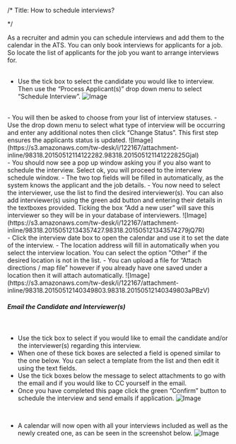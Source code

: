 /*
Title: How to schedule interviews?

*/

  
​As a recruiter and admin you can schedule interviews and add them to the calendar in the ATS. You can only book interviews for applicants for a job. So locate the list of applicants for the job you want to arrange interviews for.  
<br>
- Use the tick box to select the candidate you would like to interview. Then use the “Process Applicant(s)” drop down menu to select “Schedule Interview”.
![Image](https://s3.amazonaws.com/tw-desk/i/122167/attachment-inline/98318.20150512113848651.98318.20150512113848651EpCVR)  
<br>
- You will then be asked to choose from your list of interview statuses.
- Use the drop down menu to select what type of interview will be occurring and enter any additional notes then click “Change Status”. This first step ensures the applicants status is updated.
![Image](https://s3.amazonaws.com/tw-desk/i/122167/attachment-inline/98318.20150512114122282.98318.201505121141222825Gjal)  
<br>
- You should now see a pop up window asking you if you also want to schedule the interview. Select ok, you will proceed to the interview schedule window.
- The two top fields will be filled in automatically, as the system knows the applicant and the job details.
- You now need to select the interviewer, use the list to find the desired interviewer(s). You can also add interviewer(s) using the green add button and entering their details in the textboxes provided. Ticking the box “Add a new user” will save this interviewer so they will be in your database of interviewers.
![Image](https://s3.amazonaws.com/tw-desk/i/122167/attachment-inline/98318.20150512134357427.98318.201505121343574279jQ7R)  
<br>
- Click the interview date box to open the calendar and use it to set the date of the interview.
- The location address will fill in automatically when you select the interview location. You can select the option "Other" if the desired location is not in the list.
- You can upload a file for “Attach directions / map file” however if you already have one saved under a location then it will attach automatically.
![Image](https://s3.amazonaws.com/tw-desk/i/122167/attachment-inline/98318.20150512140349803.98318.20150512140349803aPBzV)  
<br>

##### Email the Candidate and Interviewer(s)
<br>
  
- Use the tick box to select if you would like to email the candidate and/or the interviewer(s) regarding this interview.
- When one of these tick boxes are selected a field is opened similar to the one below. You can select a template from the list and then edit it using the text fields.
- Use the tick boxes below the message to select attachments to go with the email and if you would like to CC yourself in the email.
- Once you have completed this page click the green “Confirm” button to schedule the interview and send emails if application.
![Image](https://s3.amazonaws.com/tw-desk/i/122167/attachment-inline/98318.20150618094550481.98318.20150618094550481Dnu5W)  
<br>

- A calendar will now open with all your interviews included as well as the newly created one, as can be seen in the screenshot below.
![Image](https://s3.amazonaws.com/tw-desk/i/122167/attachment-inline/98318.20150618094617297.98318.20150618094617297lQn1b)